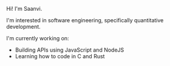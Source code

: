 Hi! I'm Saanvi.

I'm interested in software engineering, specifically quantitative development.

I'm currently working on:
- Building APIs using JavaScript and NodeJS
- Learning how to code in C and Rust
